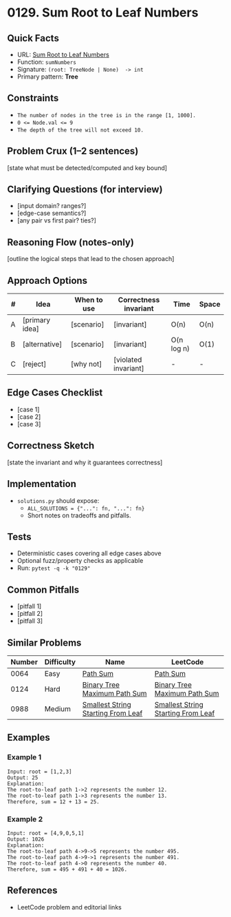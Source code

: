 # 0129. Sum Root to Leaf Numbers

## Quick Facts

- URL: [Sum Root to Leaf Numbers](https://leetcode.com/problems/sum-root-to-leaf-numbers/)
- Function: `sumNumbers`
- Signature: `(root: TreeNode | None)  -> int`
- Primary pattern: **Tree**

## Constraints

- `The number of nodes in the tree is in the range [1, 1000].`
- `0 <= Node.val <= 9`
- `The depth of the tree will not exceed 10.`

## Problem Crux (1–2 sentences)

[state what must be detected/computed and key bound]

## Clarifying Questions (for interview)

- [input domain? ranges?]
- [edge-case semantics?]
- [any pair vs first pair? ties?]

## Reasoning Flow (notes-only)

[outline the logical steps that lead to the chosen approach]

## Approach Options

| #   | Idea           | When to use | Correctness invariant | Time       | Space |
| --- | -------------- | ----------- | --------------------- | ---------- | ----- |
| A   | [primary idea] | [scenario]  | [invariant]           | O(n)       | O(n)  |
| B   | [alternative]  | [scenario]  | [invariant]           | O(n log n) | O(1)  |
| C   | [reject]       | [why not]   | [violated invariant]  | -          | -     |

## Edge Cases Checklist

- [case 1]
- [case 2]
- [case 3]

## Correctness Sketch

[state the invariant and why it guarantees correctness]

## Implementation

- `solutions.py` should expose:
    - `ALL_SOLUTIONS = {"...": fn, "...": fn}`
    - Short notes on tradeoffs and pitfalls.

## Tests

- Deterministic cases covering all edge cases above
- Optional fuzz/property checks as applicable
- Run: `pytest -q -k "0129"`

## Common Pitfalls

- [pitfall 1]
- [pitfall 2]
- [pitfall 3]

## Similar Problems

| Number | Difficulty | Name                                                                                       | LeetCode                                                                                                |
| ------ | ---------- | ------------------------------------------------------------------------------------------ | ------------------------------------------------------------------------------------------------------- |
| 0064   | Easy       | [Path Sum](../0064-path-sum/readme.md)                                                     | [Path Sum](https://leetcode.com/problems/path-sum/)                                                     |
| 0124   | Hard       | [Binary Tree Maximum Path Sum](../0124-binary-tree-maximum-path-sum/readme.md)             | [Binary Tree Maximum Path Sum](https://leetcode.com/problems/binary-tree-maximum-path-sum/)             |
| 0988   | Medium     | [Smallest String Starting From Leaf](../0988-smallest-string-starting-from-leaf/readme.md) | [Smallest String Starting From Leaf](https://leetcode.com/problems/smallest-string-starting-from-leaf/) |

## Examples

### Example 1

```text
Input: root = [1,2,3]
Output: 25
Explanation:
The root-to-leaf path 1->2 represents the number 12.
The root-to-leaf path 1->3 represents the number 13.
Therefore, sum = 12 + 13 = 25.
```

### Example 2

```text
Input: root = [4,9,0,5,1]
Output: 1026
Explanation:
The root-to-leaf path 4->9->5 represents the number 495.
The root-to-leaf path 4->9->1 represents the number 491.
The root-to-leaf path 4->0 represents the number 40.
Therefore, sum = 495 + 491 + 40 = 1026.
```

## References

- LeetCode problem and editorial links
